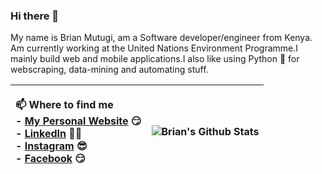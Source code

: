 ### Hi there 👋

<!--
**MutugiBrian/MutugiBrian** is a ✨ _special_ ✨ repository because its `README.md` (this file) appears on your GitHub profile.

Here are some ideas to get you started:

- 🔭 I’m currently working on ...
- 🌱 I’m currently learning ...
- 👯 I’m looking to collaborate on ...
- 🤔 I’m looking for help with ...
- 💬 Ask me about ...
- 📫 How to reach me: ...
- 😄 Pronouns: ...
- ⚡ Fun fact: ...
-->


<p align="left">My name is Brian Mutugi, am a Software developer/engineer from Kenya. Am currently working at the United Nations Environment Programme.I mainly build web and mobile applications.I also like using Python 🐍 for webscraping, data-mining and automating stuff.</p>

| <p align='left'> 📫 Where to find me <br /> - [My Personal Website](http://www.brianmutugi.com) 😏 <br />   - [LinkedIn](https://www.linkedin.com/in/brian10x/) 👨💼 <br />  - [Instagram](https://www.instagram.com/tugi_bray/) 😎 <br /> - [Facebook](https://www.facebook.com/brian.mutugi.79/) 😏 <br /></p> | ![Brian's Github Stats](https://github-readme-stats.vercel.app/api?username=MutugiBrian&show_icons=true&theme=radical) |
|---------------------------------------------------------------------------------------------------------------------------------------------------------------------------------------------------------------------------------------------------------------------------------------------------------------------------------------------------------------------------------------------------|------------------------------------------------------------------------------------------------------------------------|

